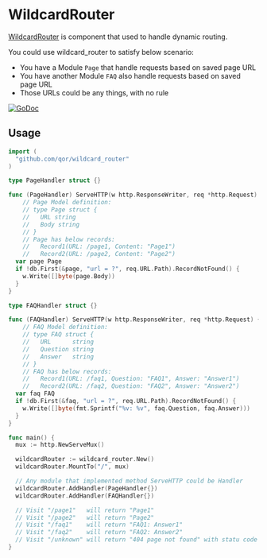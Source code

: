 # WildcardRouter

[WildcardRouter](https://github.com/qor/wildcard_router) is component that used to handle dynamic routing.

You could use wildcard_router to satisfy below scenario:

* You have a Module `Page` that handle requests based on saved page URL
* You have another Module `FAQ` also handle requests based on saved page URL
* Those URLs could be any things, with no rule

[![GoDoc](https://godoc.org/github.com/qor/wildcard_router?status.svg)](https://godoc.org/github.com/qor/wildcard_router)

## Usage

```go
import (
  "github.com/qor/wildcard_router"
)

type PageHandler struct {}

func (PageHandler) ServeHTTP(w http.ResponseWriter, req *http.Request) {
    // Page Model definition:
    // type Page struct {
    //   URL string
    //   Body string
    // }
    // Page has below records:
    //   Record1(URL: /page1, Content: "Page1")
    //   Record2(URL: /page2, Content: "Page2")
  var page Page
  if !db.First(&page, "url = ?", req.URL.Path).RecordNotFound() {
    w.Write([]byte(page.Body))
  }
}

type FAQHandler struct {}

func (FAQHandler) ServeHTTP(w http.ResponseWriter, req *http.Request) {
    // FAQ Model definition:
    // type FAQ struct {
    //   URL      string
    //   Question string
    //   Answer   string
    // }
    // FAQ has below records:
    //   Record1(URL: /faq1, Question: "FAQ1", Answer: "Answer1")
    //   Record2(URL: /faq2, Question: "FAQ2", Answer: "Answer2")
  var faq FAQ
  if !db.First(&faq, "url = ?", req.URL.Path).RecordNotFound() {
    w.Write([]byte(fmt.Sprintf("%v: %v", faq.Question, faq.Answer)))
  }
}

func main() {
  mux := http.NewServeMux()

  wildcardRouter := wildcard_router.New()
  wildcardRouter.MountTo("/", mux)

  // Any module that implemented method ServeHTTP could be Handler
  wildcardRouter.AddHandler(PageHandler{})
  wildcardRouter.AddHandler(FAQHandler{})

  // Visit "/page1"   will return "Page1"
  // Visit "/page2"   will return "Page2"
  // Visit "/faq1"    will return "FAQ1: Answer1"
  // Visit "/faq2"    will return "FAQ2: Answer2"
  // Visit "/unknown" will return "404 page not found" with statu code 404
}
```
